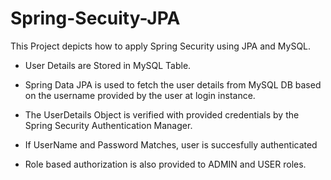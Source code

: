 # Spring-Secuity-JPA

This Project depicts how to apply Spring Security using JPA and MySQL.

- User Details are Stored in MySQL Table.

- Spring Data JPA is used to fetch the user details from MySQL DB based on the username provided by the user at login instance.

- The UserDetails Object is verified with provided credentials by the Spring Security Authentication Manager.

- If UserName and Password Matches, user is succesfully authenticated

- Role based authorization is also provided to ADMIN and USER roles.
